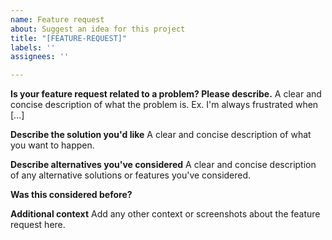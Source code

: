 ```yaml
---
name: Feature request
about: Suggest an idea for this project
title: "[FEATURE-REQUEST]"
labels: ''
assignees: ''

---
```


**Is your feature request related to a problem? Please describe.**
A clear and concise description of what the problem is. Ex. I'm always frustrated when [...]

**Describe the solution you'd like**
A clear and concise description of what you want to happen.

**Describe alternatives you've considered**
A clear and concise description of any alternative solutions or features you've considered.

**Was this considered before?**

**Additional context**
Add any other context or screenshots about the feature request here.
